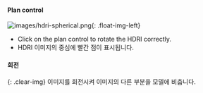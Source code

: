 
#### Plan control

![images/hdri-spherical.png](images/hdri-spherical.png){: .float-img-left}

* Click on the plan control to rotate the HDRI correctly.
* HDRI 이미지의 중심에 빨간 점이 표시됩니다.

#### 회전
{: .clear-img}
이미지를 회전시켜 이미지의 다른 부분을 모델에 비춥니다.
